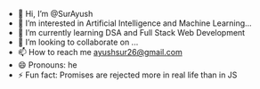 - 👋 Hi, I’m @SurAyush
- 👀 I’m interested in Artificial Intelligence and Machine Learning...
- 🌱 I’m currently learning DSA and Full Stack Web Development
- 💞️ I’m looking to collaborate on ...
- 📫 How to reach me ayushsur26@gmail.com
- 😄 Pronouns: he 
- ⚡ Fun fact: Promises are rejected more in real life than in JS

<!---
SurAyush/SurAyush is a ✨ special ✨ repository because its `README.md` (this file) appears on your GitHub profile.
You can click the Preview link to take a look at your changes.
--->
